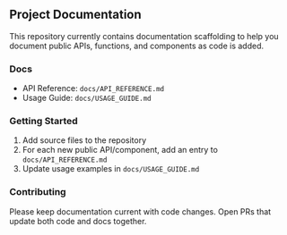 ## Project Documentation

This repository currently contains documentation scaffolding to help you document public APIs, functions, and components as code is added.

### Docs
- API Reference: `docs/API_REFERENCE.md`
- Usage Guide: `docs/USAGE_GUIDE.md`

### Getting Started
1. Add source files to the repository
2. For each new public API/component, add an entry to `docs/API_REFERENCE.md`
3. Update usage examples in `docs/USAGE_GUIDE.md`

### Contributing
Please keep documentation current with code changes. Open PRs that update both code and docs together.

